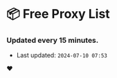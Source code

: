# :package: Free Proxy List
### Updated every 15 minutes.

- Last updated: `2024-07-10 07:53`

:heart:
